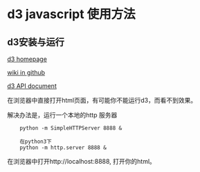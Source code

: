 # d3 javascript 使用方法

## d3安装与运行

[d3 homepage](http://d3js.org/)

[wiki in github](https://github.com/mbostock/d3/wiki)

[d3 API document](https://github.com/mbostock/d3/wiki/API-Reference)

在浏览器中直接打开html页面，有可能你不能运行d3，而看不到效果。

解决办法是，运行一个本地的http 服务器

        python -m SimpleHTTPServer 8888 &    

        在python3下    
        python -m http.server 8888 &

在浏览器中打开http://localhost:8888, 打开你的html。



